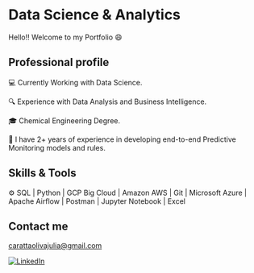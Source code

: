 # Data Science & Analytics

Hello!! Welcome to my Portfolio 😄


## Professional profile


💻 Currently Working with Data Science.

🔍 Experience with Data Analysis and Business Intelligence.

🎓 Chemical Engineering Degree.  

🧩 I have 2+ years of experience in developing end-to-end Predictive Monitoring models and rules.   


## Skills & Tools
⚙️ SQL | Python | GCP Big Cloud | Amazon AWS | Git | Microsoft Azure | Apache Airflow | Postman | Jupyter Notebook | Excel

## Contact me
carattaolivajulia@gmail.com

[![LinkedIn](https://img.shields.io/badge/LinkedIn-0077B5?style=for-the-badge&logo=linkedin&logoColor=white)](https://www.linkedin.com/in/juliacaratta/)
